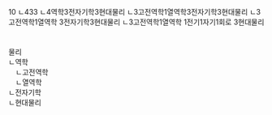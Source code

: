 10
ㄴ433
ㄴ4역학3전자기학3현대물리
ㄴ3고전역학1열역학3전자기학3현대물리
ㄴ3고전역학1열역학 3전자기학3현대물리
ㄴ3고전역학1열역학 1전기1자기1회로 3현대물리

#
물리  
ㄴ역학  
　ㄴ고전역학  
　ㄴ열역학  
ㄴ전자기학  
ㄴ현대물리  


